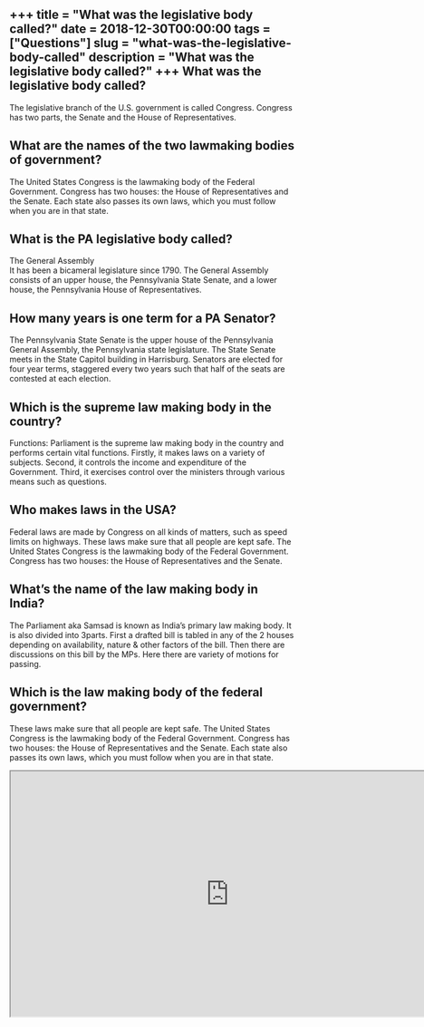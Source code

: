 +++
title = "What was the legislative body called?"
date = 2018-12-30T00:00:00
tags = ["Questions"]
slug = "what-was-the-legislative-body-called"
description = "What was the legislative body called?"
+++
What was the legislative body called?
-------------------------------------

The legislative branch of the U.S. government is called Congress. Congress has two parts, the Senate and the House of Representatives.

What are the names of the two lawmaking bodies of government?
-------------------------------------------------------------

The United States Congress is the lawmaking body of the Federal Government. Congress has two houses: the House of Representatives and the Senate. Each state also passes its own laws, which you must follow when you are in that state.

What is the PA legislative body called?
---------------------------------------

The General Assembly  
It has been a bicameral legislature since 1790. The General Assembly consists of an upper house, the Pennsylvania State Senate, and a lower house, the Pennsylvania House of Representatives.

How many years is one term for a PA Senator?
--------------------------------------------

The Pennsylvania State Senate is the upper house of the Pennsylvania General Assembly, the Pennsylvania state legislature. The State Senate meets in the State Capitol building in Harrisburg. Senators are elected for four year terms, staggered every two years such that half of the seats are contested at each election.

Which is the supreme law making body in the country?
----------------------------------------------------

Functions: Parliament is the supreme law making body in the country and performs certain vital functions. Firstly, it makes laws on a variety of subjects. Second, it controls the income and expenditure of the Government. Third, it exercises control over the ministers through various means such as questions.

Who makes laws in the USA?
--------------------------

Federal laws are made by Congress on all kinds of matters, such as speed limits on highways. These laws make sure that all people are kept safe. The United States Congress is the lawmaking body of the Federal Government. Congress has two houses: the House of Representatives and the Senate.

What’s the name of the law making body in India?
------------------------------------------------

The Parliament aka Samsad is known as India’s primary law making body. It is also divided into 3parts. First a drafted bill is tabled in any of the 2 houses depending on availability, nature &amp; other factors of the bill. Then there are discussions on this bill by the MPs. Here there are variety of motions for passing.

Which is the law making body of the federal government?
-------------------------------------------------------

These laws make sure that all people are kept safe. The United States Congress is the lawmaking body of the Federal Government. Congress has two houses: the House of Representatives and the Senate. Each state also passes its own laws, which you must follow when you are in that state.

<iframe allow="accelerometer; autoplay; clipboard-write; encrypted-media; gyroscope; picture-in-picture" allowfullscreen="" class="__youtube_prefs__  epyt-is-override  no-lazyload" data-no-lazy="1" data-origheight="433" data-origwidth="770" data-skipgform_ajax_framebjll="" height="433" id="_ytid_13605" loading="lazy" src="https://www.youtube.com/embed/qLONlbAIAAY?enablejsapi=1&autoplay=0&cc_load_policy=0&cc_lang_pref=&iv_load_policy=1&loop=0&modestbranding=0&rel=1&fs=1&playsinline=0&autohide=2&theme=dark&color=red&controls=1&" title="YouTube player" width="770"></iframe>